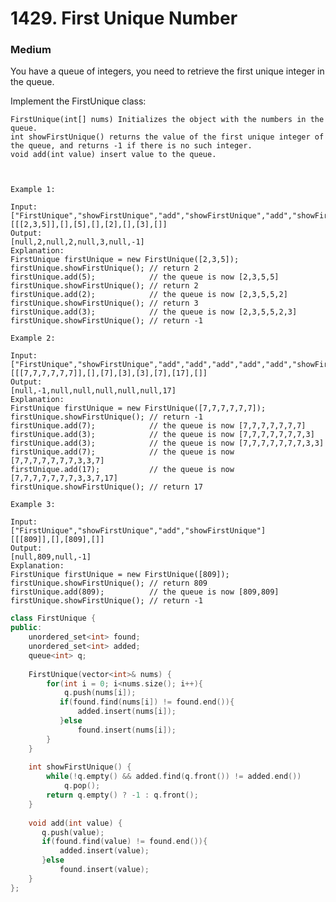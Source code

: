 # 1429. First Unique Number
### Medium

You have a queue of integers, you need to retrieve the first unique integer in the queue.

Implement the FirstUnique class:

    FirstUnique(int[] nums) Initializes the object with the numbers in the queue.
    int showFirstUnique() returns the value of the first unique integer of the queue, and returns -1 if there is no such integer.
    void add(int value) insert value to the queue.

 

    Example 1:

    Input: 
    ["FirstUnique","showFirstUnique","add","showFirstUnique","add","showFirstUnique","add","showFirstUnique"]
    [[[2,3,5]],[],[5],[],[2],[],[3],[]]
    Output: 
    [null,2,null,2,null,3,null,-1]
    Explanation: 
    FirstUnique firstUnique = new FirstUnique([2,3,5]);
    firstUnique.showFirstUnique(); // return 2
    firstUnique.add(5);            // the queue is now [2,3,5,5]
    firstUnique.showFirstUnique(); // return 2
    firstUnique.add(2);            // the queue is now [2,3,5,5,2]
    firstUnique.showFirstUnique(); // return 3
    firstUnique.add(3);            // the queue is now [2,3,5,5,2,3]
    firstUnique.showFirstUnique(); // return -1

    Example 2:

    Input: 
    ["FirstUnique","showFirstUnique","add","add","add","add","add","showFirstUnique"]
    [[[7,7,7,7,7,7]],[],[7],[3],[3],[7],[17],[]]
    Output: 
    [null,-1,null,null,null,null,null,17]
    Explanation: 
    FirstUnique firstUnique = new FirstUnique([7,7,7,7,7,7]);
    firstUnique.showFirstUnique(); // return -1
    firstUnique.add(7);            // the queue is now [7,7,7,7,7,7,7]
    firstUnique.add(3);            // the queue is now [7,7,7,7,7,7,7,3]
    firstUnique.add(3);            // the queue is now [7,7,7,7,7,7,7,3,3]
    firstUnique.add(7);            // the queue is now [7,7,7,7,7,7,7,3,3,7]
    firstUnique.add(17);           // the queue is now [7,7,7,7,7,7,7,3,3,7,17]
    firstUnique.showFirstUnique(); // return 17

    Example 3:

    Input: 
    ["FirstUnique","showFirstUnique","add","showFirstUnique"]
    [[[809]],[],[809],[]]
    Output: 
    [null,809,null,-1]
    Explanation: 
    FirstUnique firstUnique = new FirstUnique([809]);
    firstUnique.showFirstUnique(); // return 809
    firstUnique.add(809);          // the queue is now [809,809]
    firstUnique.showFirstUnique(); // return -1

```cpp
class FirstUnique {
public:
    unordered_set<int> found;
    unordered_set<int> added;
    queue<int> q;
    
    FirstUnique(vector<int>& nums) {
        for(int i = 0; i<nums.size(); i++){
            q.push(nums[i]);
           if(found.find(nums[i]) != found.end()){
               added.insert(nums[i]);
           }else
               found.insert(nums[i]);
        }
    }
    
    int showFirstUnique() {
        while(!q.empty() && added.find(q.front()) != added.end())
            q.pop();
        return q.empty() ? -1 : q.front();
    }
    
    void add(int value) {
       q.push(value);
       if(found.find(value) != found.end()){
           added.insert(value);
       }else
           found.insert(value);
    }
};
```